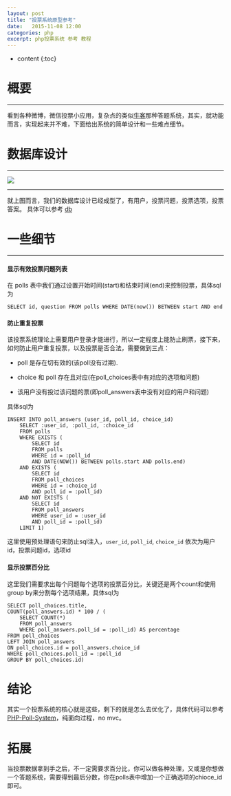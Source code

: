 ```yaml
---
layout: post
title: "投票系统原型参考"
date:   2015-11-08 12:00
categories: php
excerpt: php投票系统 参考 教程
---
```


* content
{:toc}

# 概要
---

看到各种微博，微信投票小应用，复杂点的类似[牛客](http://www.nowcoder.com/)那种答题系统，其实，就功能而言，实现起来并不难，下面给出系统的简单设计和一些难点细节。

# 数据库设计
---

![](http://ww4.sinaimg.cn/mw690/baa3278fgw1extdu4rjd5j20d40bo3z1.jpg)

---

就上图而言，我们的数据库设计已经成型了，有用户，投票问题，投票选项，投票答案。
具体可以参考 [db](https://coding.net/u/RryLee/p/PHP-Poll-System/git/blob/master/db.sql)

# 一些细节
---

#### 显示有效投票问题列表

在 polls 表中我们通过设置开始时间(start)和结束时间(end)来控制投票，具体sql为

    SELECT id, question FROM polls WHERE DATE(now()) BETWEEN start AND end

#### 防止重复投票

该投票系统理论上需要用户登录才能进行，所以一定程度上能防止刷票，接下来，如何防止用户重复投票，以及投票是否合法，需要做到三点：

* poll 是存在切有效的(该poll没有过期).

* choice 和 poll 存在且对应(在poll_choices表中有对应的选项和问题)

* 该用户没有投过该问题的票(即poll_answers表中没有对应的用户和问题)

具体sql为

    INSERT INTO poll_answers (user_id, poll_id, choice_id)
        SELECT :user_id, :poll_id, :choice_id
        FROM polls
        WHERE EXISTS (
            SELECT id
            FROM polls
            WHERE id = :poll_id
            AND DATE(NOW()) BETWEEN polls.start AND polls.end)
        AND EXISTS (
            SELECT id
            FROM poll_choices
            WHERE id = :choice_id
            AND poll_id = :poll_id)
        AND NOT EXISTS (
            SELECT id
            FROM poll_answers
            WHERE user_id = :user_id
            AND poll_id = :poll_id)
        LIMIT 1)

这里使用预处理语句来防止sql注入，`user_id`, `poll_id`, `choice_id` 依次为用户id，投票问题id，选项id

#### 显示投票百分比

这里我们需要求出每个问题每个选项的投票百分比，关键还是两个count和使用group by来分割每个选项结果，具体sql为

    SELECT poll_choices.title,
    COUNT(poll_answers.id) * 100 / (
        SELECT COUNT(*)
        FROM poll_answers
        WHERE poll_answers.poll_id = :poll_id) AS percentage
    FROM poll_choices
    LEFT JOIN poll_answers
    ON poll_choices.id = poll_answers.choice_id
    WHERE poll_choices.poll_id = :poll_id
    GROUP BY poll_choices.id)

# 结论

其实一个投票系统的核心就是这些，剩下的就是怎么去优化了，具体代码可以参考[PHP-Poll-System](https://coding.net/u/RryLee/p/PHP-Poll-System/git)，纯面向过程，no mvc。

# 拓展

当投票数据拿到手之后，不一定需要求百分比，你可以做各种处理，又或是你想做一个答题系统，需要得到最后分数，你在polls表中增加一个正确选项的chioce_id即可。
